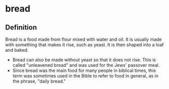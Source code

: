 # bread

## Definition

Bread is a food made from flour mixed with water and oil. It is usually made with something that makes it rise, such as yeast. It is then shaped into a loaf and baked.

* Bread can also be made without yeast so that it does not rise. This is called "unleavened bread" and was used for the Jews' passover meal.
* Since bread was the main food for many people in biblical times, this term was sometimes used in the Bible to refer to food in general, as in the phrase, "daily bread."